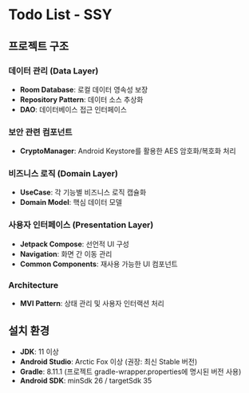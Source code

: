 #  Todo List - SSY

##  프로젝트 구조

###  **데이터 관리 (Data Layer)**
- **Room Database**: 로컬 데이터 영속성 보장
- **Repository Pattern**: 데이터 소스 추상화
- **DAO**: 데이터베이스 접근 인터페이스

###  **보안 관련 컴포넌트**
- **CryptoManager**: Android Keystore를 활용한 AES 암호화/복호화 처리

###  **비즈니스 로직 (Domain Layer)**
- **UseCase**: 각 기능별 비즈니스 로직 캡슐화
- **Domain Model**: 핵심 데이터 모델

###  **사용자 인터페이스 (Presentation Layer)**
- **Jetpack Compose**: 선언적 UI 구성
- **Navigation**: 화면 간 이동 관리
- **Common Components**: 재사용 가능한 UI 컴포넌트

### **Architecture**
- **MVI Pattern**: 상태 관리 및 사용자 인터랙션 처리

##  설치 환경

- **JDK**: 11 이상
- **Android Studio**: Arctic Fox 이상 (권장: 최신 Stable 버전)
- **Gradle**: 8.11.1 (프로젝트 gradle-wrapper.properties에 명시된 버전 사용)
- **Android SDK**: minSdk 26 / targetSdk 35

